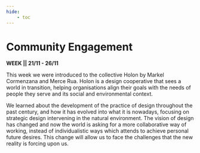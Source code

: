 ```yaml
---
hide:
    - toc
---
```


# Community Engagement

**WEEK || 21/11 - 26/11**

This week we were introduced to the collective Holon by Markel Cormenzana and Merce Rua. Holon is a design cooperative that sees a world in transition, helping organisations align their goals with the needs of people they serve and its social and environmental context. 

We learned about the development of the practice of design throughout the past century, and how it has evolved into what it is nowadays, focusing on strategic design intervening in the natural environment. The vision of design has changed and now the world is asking for a more collaborative way of working, instead of individualistic ways which attends to achieve personal future desires. This change will allow us to face the challenges that the new reality  is forcing upon us.


